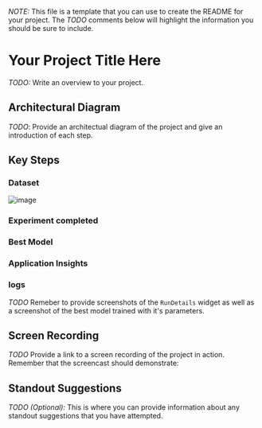 *NOTE:* This file is a template that you can use to create the README for your project. The *TODO* comments below will highlight the information you should be sure to include.


# Your Project Title Here

*TODO:* Write an overview to your project.

## Architectural Diagram
*TODO*: Provide an architectual diagram of the project and give an introduction of each step.

## Key Steps

### Dataset
![image](https://github.com/saxenam06/Operationalizing-Machine-Learning/assets/83720464/1165d818-d992-446a-90ac-bcf2c942bb09)

### Experiment completed

### Best Model

### Application Insights

### logs
*TODO* Remeber to provide screenshots of the `RunDetails` widget as well as a screenshot of the best model trained with it's parameters.

## Screen Recording
*TODO* Provide a link to a screen recording of the project in action. Remember that the screencast should demonstrate:

## Standout Suggestions
*TODO (Optional):* This is where you can provide information about any standout suggestions that you have attempted.
